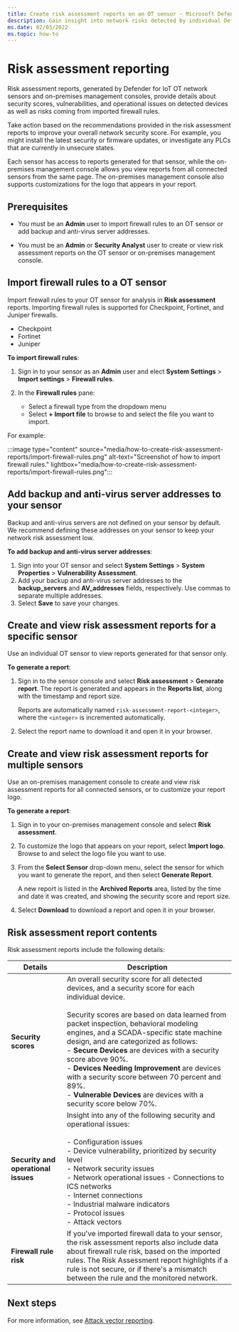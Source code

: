 ```yaml
---
title: Create risk assessment reports on an OT sensor - Microsoft Defender for IoT
description: Gain insight into network risks detected by individual Defender for IoT OT sensors or an aggregate view of risks detected by all OT sensors.
ms.date: 02/03/2022
ms.topic: how-to
---
```


# Risk assessment reporting

Risk assessment reports, generated by Defender for IoT OT network sensors and on-premises management consoles, provide details about security scores, vulnerabilities, and operational issues on detected devices as well as risks coming from imported firewall rules.

Take action based on the recommendations provided in the risk assessment reports to improve your overall network security score. For example, you might install the latest security or firmware updates, or investigate any PLCs that are currently in unsecure states.

Each sensor has access to reports generated for that sensor, while the on-premises management console allows you view reports from all connected sensors from the same page. The on-premises management console also supports customizations for the logo that appears in your report.

## Prerequisites

- You must be an **Admin** user to import firewall rules to an OT sensor or add backup and anti-virus server addresses.

- You must be an **Admin** or **Security Analyst** user to create or view risk assessment reports on the OT sensor or on-premises management console.

## Import firewall rules to a OT sensor

Import firewall rules to your OT sensor for analysis in **Risk assessment** reports. Importing firewall rules is supported for Checkpoint, Fortinet, and Juniper firewalls.

- Checkpoint
- Fortinet
- Juniper

**To import firewall rules**:

1. Sign in to your sensor as an **Admin** user and elect **System Settings** > **Import settings** > **Firewall rules**.
1. In the **Firewall rules** pane:

    - Select a firewall type from the dropdown menu
    - Select **+ Import file** to browse to and select the file you want to import.

For example:

:::image type="content" source="media/how-to-create-risk-assessment-reports/import-firewall-rules.png" alt-text="Screenshot of how to import firewall rules." lightbox="media/how-to-create-risk-assessment-reports/import-firewall-rules.png":::

## Add backup and anti-virus server addresses to your sensor

Backup and anti-virus servers are not defined on your sensor by default. We recommend defining these addresses on your sensor to keep your network risk assessment low.

**To add backup and anti-virus server addresses**:

1. Sign into your OT sensor and select **System Settings** > **System Properties** > **Vulnerability Assessment**.
1. Add your backup and anti-virus server addresses to the **backup_servers** and **AV_addresses** fields, respectively. Use commas to separate multiple addresses.
1. Select **Save** to save your changes.

## Create and view risk assessment reports for a specific sensor

Use an individual OT sensor to view reports generated for that sensor only.

**To generate a report**:

1. Sign in to the sensor console and select **Risk assessment** > **Generate report**. The report is generated and appears in the **Reports list**, along with the timestamp and report size.

    Reports are automatically named `risk-assessment-report-<integer>`, where the `<integer>` is incremented automatically.

1. Select the report name to download it and open it in your browser.

## Create and view risk assessment reports for multiple sensors

Use an on-premises management console to create and view risk assessment reports for all connected sensors, or to customize your report logo.

**To generate a report**:

1. Sign in to your on-premises management console and select **Risk assessment**.

1. To customize the logo that appears on your report, select **Import logo**. Browse to and select the logo file you want to use.

1. From the **Select Sensor** drop-down menu, select the sensor for which you want to generate the report, and then select **Generate Report**.

    A new report is listed in the **Archived Reports** area, listed by the time and date it was created, and showing the security score and report size.

1. Select **Download** to download a report and open it in your browser.

## Risk assessment report contents

Risk assessment reports include the following details:

|Details  |Description  |
|---------|---------|
| **Security scores** | An overall security score for all detected devices, and a security score for each individual device. <br><br> Security scores are based on data learned from packet inspection, behavioral modeling engines, and a SCADA-specific state machine design, and are categorized as follows: <br> - **Secure Devices** are devices with a security score above 90%. <br> - **Devices Needing Improvement** are devices with a security score between 70 percent and 89%. <br> - **Vulnerable Devices** are devices with a security score below 70%. |
| **Security and operational issues** | Insight into any of the following security and operational issues: <br><br> - Configuration issues <br> - Device vulnerability, prioritized by security level <br> - Network security issues <br> - Network operational issues - Connections to ICS networks <br> - Internet connections <br> - Industrial malware indicators <br> - Protocol issues <br> - Attack vectors |
| **Firewall rule risk** | If you've imported firewall data to your sensor, the risk assessment reports also include data about firewall rule risk, based on the imported rules. The Risk Assessment report highlights if a rule is not secure, or if there's a mismatch between the rule and the monitored network. |

## Next steps

For more information, see [Attack vector reporting](how-to-create-attack-vector-reports.md).
